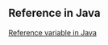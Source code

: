 ## Reference in Java
[Reference variable in Java](https://www.geeksforgeeks.org/reference-variable-in-java/)
